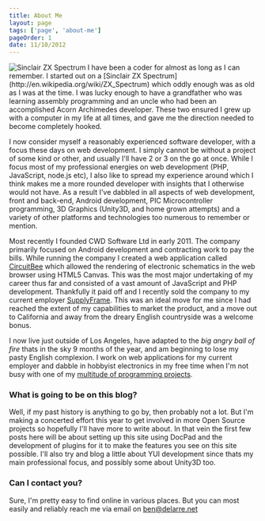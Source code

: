```yaml
---
title: About Me
layout: page
tags: ['page', 'about-me']
pageOrder: 1
date: 11/10/2012
---
```

<img class='pull-right' alt='Sinclair ZX Spectrum' src='http://upload.wikimedia.org/wikipedia/commons/thumb/3/33/ZXSpectrum48k.jpg/220px-ZXSpectrum48k.jpg'/>
I have been a coder for almost as long as I can remember. I started out on a [Sinclair ZX Spectrum](http://en.wikipedia.org/wiki/ZX_Spectrum) which oddly enough was as old as I was at the time. I was lucky enough to have a grandfather who was learning assembly programming and an uncle who had been an accomplished Acorn Archimedes developer. These two ensured I grew up with a computer in my life at all times, and gave me the direction needed to become completely hooked.

I now consider myself a reasonably experienced software developer, with a focus these days on web development. I simply cannot be without a project of some kind or other, and usually I'll have 2 or 3 on the go at once. While I focus most of my professional energies on web development (PHP, JavaScript, node.js etc), I also like to spread my experience around which I think makes me a more rounded developer with insights that I otherwise would not have. As a result I've dabbled in all aspects of web development, front and back-end, Android development, PIC Microcontroller programming, 3D Graphics (Unity3D, and home grown attempts) and a variety of other platforms and technologies too numerous to remember or mention.

Most recently I founded CWD Software Ltd in early 2011. The company primarily focused on Android development and contracting work to pay the bills. While running the company I created a web application called [CircuitBee](http://www.circuitbee.com) which allowed the rendering of electronic schematics in the web browser using HTML5 Canvas. This was the most major undertaking of my career thus far and consisted of a vast amount of JavaScript and PHP development. Thankfully it paid off and I recently sold the company to my current employer [SupplyFrame](http://www.supplyframe.com). This was an ideal move for me since I had reached the extent of my capabilities to market the product, and a move out to California and away from the dreary English countryside was a welcome bonus.

I now live just outside of Los Angeles, have adapted to the *big angry ball of fire* thats in the sky 9 months of the year, and am beginning to lose my pasty English complexion. I work on web applications for my current employer and dabble in hobbyist electronics in my free time when I'm not busy with one of my [multitude of programming projects](https://github.com/benjamind).

### What is going to be on this blog?
Well, if my past history is anything to go by, then probably not a lot. But I'm making a concerted effort this year to get involved in more Open Source projects so hopefully I'll have more to write about. In that vein the first few posts here will be about setting up this site using DocPad and the development of plugins for it to make the features you see on this site possible. I'll also try and blog a little about YUI development since thats my main professional focus, and possibly some about Unity3D too. 

### Can I contact you?
Sure, I'm pretty easy to find online in various places. But you can most easily and reliably reach me via email on [ben@delarre.net](mailto:ben@Delarre.net)